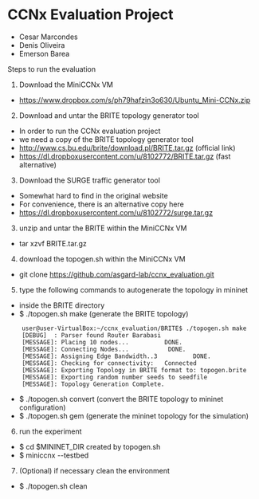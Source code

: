 CCNx Evaluation Project
=======================

* Cesar Marcondes
* Denis Oliveira
* Emerson Barea

Steps to run the evaluation

1. Download the MiniCCNx VM
  * https://www.dropbox.com/s/ph79hafzin3o630/Ubuntu_Mini-CCNx.zip

2. Download and untar the BRITE topology generator tool
  * In order to run the CCNx evaluation project
  * we need a copy of the BRITE topology generator tool
  * http://www.cs.bu.edu/brite/download.pl/BRITE.tar.gz (official link)
  * https://dl.dropboxusercontent.com/u/8102772/BRITE.tar.gz (fast alternative)

3. Download the SURGE traffic generator tool
  * Somewhat hard to find in the original website
  * For convenience, there is an alternative copy here
  * https://dl.dropboxusercontent.com/u/8102772/surge.tar.gz

3. unzip and untar the BRITE within the MiniCCNx VM
  * tar xzvf BRITE.tar.gz

4. download the topogen.sh within the MiniCCNx VM
  * git clone https://github.com/asgard-lab/ccnx_evaluation.git

5. type the following commands to autogenerate the topology in mininet
  * inside the BRITE directory
  * $ ./topogen.sh make (generate the BRITE topology)

```
    user@user-VirtualBox:~/ccnx_evaluation/BRITE$ ./topogen.sh make
    [DEBUG]  : Parser found Router Barabasi
    [MESSAGE]: Placing 10 nodes...          DONE.
    [MESSAGE]: Connecting Nodes...           DONE.
    [MESSAGE]: Assigning Edge Bandwidth..3          DONE.
    [MESSAGE]: Checking for connectivity:   Connected
    [MESSAGE]: Exporting Topology in BRITE format to: topogen.brite
    [MESSAGE]: Exporting random number seeds to seedfile
    [MESSAGE]: Topology Generation Complete.
```
  * $ ./topogen.sh convert (convert the BRITE topology to mininet configuration)
  * $ ./topogen.sh gem (generate the mininet topology for the simulation)

6. run the experiment
  * $ cd $MININET_DIR created by topogen.sh
  * $ miniccnx --testbed

7. (Optional) if necessary clean the environment
  * $ ./topogen.sh clean

